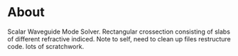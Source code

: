 # About
Scalar Waveguide Mode Solver. Rectangular crossection consisting of slabs 
of different refractive indiced. Note to self, need to clean up files restructure code.
lots of scratchwork. 